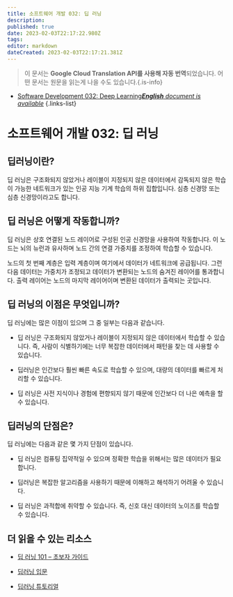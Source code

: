 ```yaml
---
title: 소프트웨어 개발 032: 딥 러닝
description: 
published: true
date: 2023-02-03T22:17:22.980Z
tags: 
editor: markdown
dateCreated: 2023-02-03T22:17:21.381Z
---
```


> 이 문서는 **Google Cloud Translation API를 사용해 자동 번역**되었습니다.
어떤 문서는 원문을 읽는게 나을 수도 있습니다.{.is-info}



- [Software Development 032: Deep Learning***English** document is available*](/en/Knowledge-base/Software-Development/Learning/software-development-032-deep-learning)
{.links-list}


# 소프트웨어 개발 032: 딥 러닝

## 딥러닝이란?

딥 러닝은 구조화되지 않았거나 레이블이 지정되지 않은 데이터에서 감독되지 않은 학습이 가능한 네트워크가 있는 인공 지능 기계 학습의 하위 집합입니다. 심층 신경망 또는 심층 신경망이라고도 합니다.

## 딥 러닝은 어떻게 작동합니까?

딥 러닝은 상호 연결된 노드 레이어로 구성된 인공 신경망을 사용하여 작동합니다. 이 노드는 뇌의 뉴런과 유사하며 노드 간의 연결 가중치를 조정하여 학습할 수 있습니다.

노드의 첫 번째 계층은 입력 계층이며 여기에서 데이터가 네트워크에 공급됩니다. 그런 다음 데이터는 가중치가 조정되고 데이터가 변환되는 노드의 숨겨진 레이어를 통과합니다. 출력 레이어는 노드의 마지막 레이어이며 변환된 데이터가 출력되는 곳입니다.

## 딥 러닝의 이점은 무엇입니까?

딥 러닝에는 많은 이점이 있으며 그 중 일부는 다음과 같습니다.

- 딥 러닝은 구조화되지 않았거나 레이블이 지정되지 않은 데이터에서 학습할 수 있습니다. 즉, 사람이 식별하기에는 너무 복잡한 데이터에서 패턴을 찾는 데 사용할 수 있습니다.

- 딥러닝은 인간보다 훨씬 빠른 속도로 학습할 수 있으며, 대량의 데이터를 빠르게 처리할 수 있습니다.

- 딥 러닝은 사전 지식이나 경험에 편향되지 않기 때문에 인간보다 더 나은 예측을 할 수 있습니다.

## 딥러닝의 단점은?

딥 러닝에는 다음과 같은 몇 가지 단점이 있습니다.

- 딥 러닝은 컴퓨팅 집약적일 수 있으며 정확한 학습을 위해서는 많은 데이터가 필요합니다.

- 딥러닝은 복잡한 알고리즘을 사용하기 때문에 이해하고 해석하기 어려울 수 있습니다.

- 딥 러닝은 과적합에 취약할 수 있습니다. 즉, 신호 대신 데이터의 노이즈를 학습할 수 있습니다.

## 더 읽을 수 있는 리소스

- [딥 러닝 101 – 초보자 가이드](https://www.analyticsvidhya.com/blog/2017/05/deep-learning-101-beginners-guide/)

- [딥러닝 입문](https://machinelearningmastery.com/an-introduction-to-deep-learning/)

- [딥러닝 튜토리얼](https://www.tutorialspoint.com/deep_learning/index.htm)